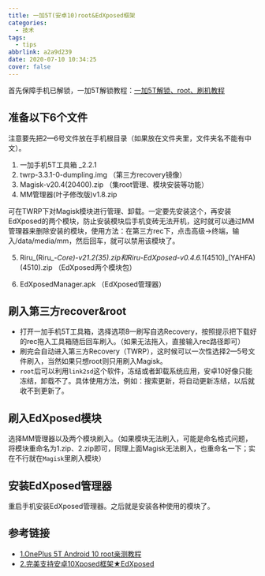 ```yaml
---
title: 一加5T(安卓10)root&EdXposed框架
categories:
  - 技术
tags:
  - tips
abbrlink: a2a9d239
date: 2020-07-10 10:34:25
cover: false
---
```


 首先保障手机已解锁，一加5T解锁教程：[一加5T解锁、root、刷机教程](https://www.oneplusbbs.com/forum.php?mod=viewthread&tid=3829403)

## 准备以下6个文件

注意要先把2—6号文件放在手机根目录（如果放在文件夹里，文件夹名不能有中文）。

1. 一加手机5T工具箱 _2.2.1
2. twrp-3.3.1-0-dumpling.img  （第三方recovery镜像）
3. Magisk-v20.4(20400).zip （集root管理、模块安装等功能）
4. MM管理器(叶子修改版)v1.8.zip 

<div class="note info">可在TWRP下对Magisk模块进行管理、卸载。一定要先安装这个，再安装EdXposed的两个模块，防止安装模块后手机变砖无法开机，这时就可以通过MM管理器来删除安装的模块，使用方法：在第三方rec下，点击高级→终端，输入/data/media/mm，然后回车，就可以禁用该模块了。</div>

5. Riru_(Riru_-_Core)-v21.2(35).zip和Riru_-_EdXposed-v0.4.6.1_(4510)_(YAHFA)(4510).zip （EdXposed两个模块包）

6. EdXposedManager.apk （EdXposed管理器）

## 刷入第三方recover&root

+ 打开一加手机5T工具箱，选择选项8—刷写自选Recovery，按照提示把下载好的rec拖入工具箱随后回车刷入。（如果无法拖入，直接输入rec路径即可）
+ 刷完会自动进入第三方Recovery（TWRP），这时候可以一次性选择2—5号文件刷入，当然如果只想root则只用刷入Magisk。
+ `root`后可以利用`link2sd`这个软件，冻结或者卸载系统应用，安卓10好像只能冻结，卸载不了。具体使用方法，例如：搜索更新，将自动更新冻结，以后就收不到更新了。

## 刷入EdXposed模块

选择MM管理器以及两个模块刷入。（如果模块无法刷入，可能是命名格式问题，将模块重命名为1.zip、2.zip即可，同理上面Magisk无法刷入，也重命名一下；实在不行就在`Magisk`里刷入模块）

## 安装EdXposed管理器

   重启手机安装EdXposed管理器。之后就是安装各种使用的模块了。

## 参考链接

+ [1.OnePlus 5T Android 10 root亲测教程](https://www.oneplusbbs.com/thread-5460360-1.html)
+ [2.完美支持安卓10Xposed框架★EdXposed](https://www.oneplusbbs.com/forum.php?mod=viewthread&tid=4662409)

